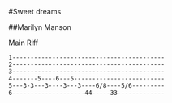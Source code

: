 #Sweet dreams

##Marilyn Manson                                   

Main Riff 
```
1------------------------------------------
2------------------------------------------
3------------------------------------------
4-------5----6---5-------------------------
5---3-3---3----3---3----6/8----5/6---------
6--------------------44-----33-------------

```
